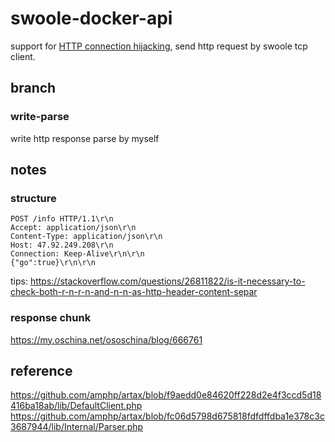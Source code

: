 # swoole-docker-api
support for [HTTP connection hijacking](https://docs.docker.com/engine/reference/api/docker_remote_api_v1.22/#3-2-hijacking), send http request by swoole tcp client.
## branch
### write-parse
write http response parse by myself

## notes

### structure
```
POST /info HTTP/1.1\r\n
Accept: application/json\r\n
Content-Type: application/json\r\n
Host: 47.92.249.208\r\n
Connection: Keep-Alive\r\n\r\n
{"go":true}\r\n\r\n
```
tips: https://stackoverflow.com/questions/26811822/is-it-necessary-to-check-both-r-n-r-n-and-n-n-as-http-header-content-separ
### response chunk
https://my.oschina.net/ososchina/blog/666761


## reference
https://github.com/amphp/artax/blob/f9aedd0e84620ff228d2e4f3ccd5d18416ba18ab/lib/DefaultClient.php
https://github.com/amphp/artax/blob/fc06d5798d675818fdfdffdba1e378c3c3687944/lib/Internal/Parser.php
